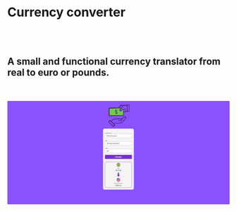 <h1>Currency converter</h1>
<br>
<br>
<h2>A small and functional currency translator from real to euro or pounds.</h2>
<br>
<br>
<img src="https://github.com/lpa13/ConversorMoedas/blob/main/assets/Conversor%20de%20moedas.png"/>
